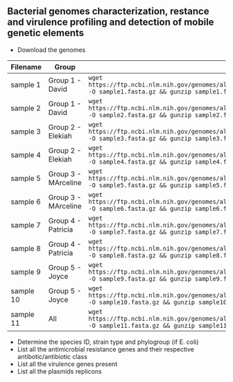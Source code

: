 ## Bacterial genomes characterization, restance and virulence profiling and detection of mobile genetic elements
* Download the genomes
  
|Filename|Group|Link|
|----|----|----|
|sample 1|Group 1 - David|```wget https://ftp.ncbi.nlm.nih.gov/genomes/all/GCA/030/376/405/GCA_030376405.1_ASM3037640v1/GCA_030376405.1_ASM3037640v1_genomic.fna.gz -O sample1.fasta.gz && gunzip sample1.fasta.gz```
|sample 2|Group 1 - David|```wget https://ftp.ncbi.nlm.nih.gov/genomes/all/GCA/030/375/825/GCA_030375825.1_ASM3037582v1/GCA_030375825.1_ASM3037582v1_genomic.fna.gz -O sample2.fasta.gz && gunzip sample2.fasta.gz```
|sample 3|Group 2 - Elekiah|```wget https://ftp.ncbi.nlm.nih.gov/genomes/all/GCA/030/375/495/GCA_030375495.1_ASM3037549v1/GCA_030375495.1_ASM3037549v1_genomic.fna.gz -O sample3.fasta.gz && gunzip sample3.fasta.gz```
|sample 4|Group 2 - Elekiah|```wget https://ftp.ncbi.nlm.nih.gov/genomes/all/GCA/030/376/075/GCA_030376075.1_ASM3037607v1/GCA_030376075.1_ASM3037607v1_genomic.fna.gz -O sample4.fasta.gz && gunzip sample4.fasta.gz```
|sample 5|Group 3 - MArceline|```wget https://ftp.ncbi.nlm.nih.gov/genomes/all/GCA/032/207/185/GCA_032207185.1_ASM3220718v1/GCA_032207185.1_ASM3220718v1_genomic.fna.gz -O sample5.fasta.gz && gunzip sample5.fasta.gz```
|sample 6|Group 3 - MArceline|```wget https://ftp.ncbi.nlm.nih.gov/genomes/all/GCA/032/207/045/GCA_032207045.1_ASM3220704v1/GCA_032207045.1_ASM3220704v1_genomic.fna.gz -O sample6.fasta.gz && gunzip sample6.fasta.gz```
|sample 7|Group 4 - Patricia |```wget https://ftp.ncbi.nlm.nih.gov/genomes/all/GCA/030/376/275/GCA_030376275.1_ASM3037627v1/GCA_030376275.1_ASM3037627v1_genomic.fna.gz -O sample7.fasta.gz && gunzip sample7.fasta.gz```
|sample 8|Group 4 - Patricia |```wget https://ftp.ncbi.nlm.nih.gov/genomes/all/GCA/030/375/125/GCA_030375125.1_ASM3037512v1/GCA_030375125.1_ASM3037512v1_genomic.fna.gz -O sample8.fasta.gz && gunzip sample8.fasta.gz```
|sample 9|Group 5 - Joyce|```wget https://ftp.ncbi.nlm.nih.gov/genomes/all/GCA/032/207/205/GCA_032207205.1_ASM3220720v1/GCA_032207205.1_ASM3220720v1_genomic.fna.gz -O sample9.fasta.gz && gunzip sample9.fasta.gz```
|sample 10|Group 5 - Joyce |```wget https://ftp.ncbi.nlm.nih.gov/genomes/all/GCA/030/374/825/GCA_030374825.1_ASM3037482v1/GCA_030374825.1_ASM3037482v1_genomic.fna.gz -O sample10.fasta.gz && gunzip sample10.fasta.gz```
|sample 11|All|```wget https://ftp.ncbi.nlm.nih.gov/genomes/all/GCA/032/207/015/GCA_032207015.1_ASM3220701v1/GCA_032207015.1_ASM3220701v1_genomic.fna.gz -O sample11.fasta.gz && gunzip sample11.fasta.gz```

* Determine the species ID, strain type and phylogroup (if E. coli)
* List all the antimicrobial resistance genes and their respective antibotic/antibiotic class
* List all the virulence genes present
* List all the plasmids replicons 
